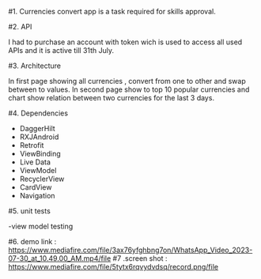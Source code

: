 #1. Currencies convert app is a task required for skills approval.

#2. API

I had to purchase an account with token wich is used to access all used APIs and it is active till 31th July.

#3. Architecture

In first page showing all currencies , convert from one to other and swap between to values.
In second page show to top 10 popular  currencies and chart show relation between two currencies for the last 3 days.

 #4. Dependencies
 
 - DaggerHilt
- RXJAndroid
- Retrofit
- ViewBinding
- Live Data 
- ViewModel 
- RecyclerView
- CardView
- Navigation

#5. unit tests

-view model testing

#6. demo link :
https://www.mediafire.com/file/3ax76yfghbng7on/WhatsApp_Video_2023-07-30_at_10.49.00_AM.mp4/file
#7 .screen shot :
https://www.mediafire.com/file/5tytx6rqvydvdsq/record.png/file



